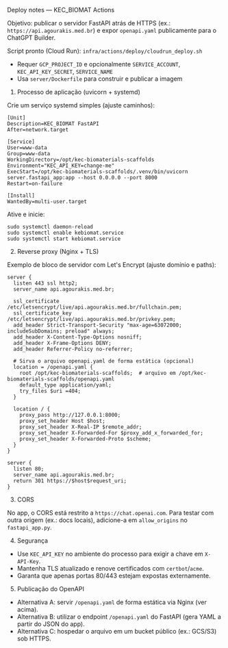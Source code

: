 Deploy notes — KEC_BIOMAT Actions

Objetivo: publicar o servidor FastAPI atrás de HTTPS (ex.: `https://api.agourakis.med.br`) e expor `openapi.yaml` publicamente para o ChatGPT Builder.

Script pronto (Cloud Run): `infra/actions/deploy/cloudrun_deploy.sh`
- Requer `GCP_PROJECT_ID` e opcionalmente `SERVICE_ACCOUNT`, `KEC_API_KEY_SECRET`, `SERVICE_NAME`
- Usa `server/Dockerfile` para construir e publicar a imagem

1) Processo de aplicação (uvicorn + systemd)

Crie um serviço systemd simples (ajuste caminhos):

```
[Unit]
Description=KEC_BIOMAT FastAPI
After=network.target

[Service]
User=www-data
Group=www-data
WorkingDirectory=/opt/kec-biomaterials-scaffolds
Environment="KEC_API_KEY=change-me"
ExecStart=/opt/kec-biomaterials-scaffolds/.venv/bin/uvicorn server.fastapi_app:app --host 0.0.0.0 --port 8000
Restart=on-failure

[Install]
WantedBy=multi-user.target
```

Ative e inicie:
```
sudo systemctl daemon-reload
sudo systemctl enable kebiomat.service
sudo systemctl start kebiomat.service
```

2) Reverse proxy (Nginx + TLS)

Exemplo de bloco de servidor com Let's Encrypt (ajuste domínio e paths):

```
server {
  listen 443 ssl http2;
  server_name api.agourakis.med.br;

  ssl_certificate /etc/letsencrypt/live/api.agourakis.med.br/fullchain.pem;
  ssl_certificate_key /etc/letsencrypt/live/api.agourakis.med.br/privkey.pem;
  add_header Strict-Transport-Security "max-age=63072000; includeSubDomains; preload" always;
  add_header X-Content-Type-Options nosniff;
  add_header X-Frame-Options DENY;
  add_header Referrer-Policy no-referrer;

  # Sirva o arquivo openapi.yaml de forma estática (opcional)
  location = /openapi.yaml {
    root /opt/kec-biomaterials-scaffolds;  # arquivo em /opt/kec-biomaterials-scaffolds/openapi.yaml
    default_type application/yaml;
    try_files $uri =404;
  }

  location / {
    proxy_pass http://127.0.0.1:8000;
    proxy_set_header Host $host;
    proxy_set_header X-Real-IP $remote_addr;
    proxy_set_header X-Forwarded-For $proxy_add_x_forwarded_for;
    proxy_set_header X-Forwarded-Proto $scheme;
  }
}

server {
  listen 80;
  server_name api.agourakis.med.br;
  return 301 https://$host$request_uri;
}
```

3) CORS

No app, o CORS está restrito a `https://chat.openai.com`. Para testar com outra origem (ex.: docs locais), adicione-a em `allow_origins` no `fastapi_app.py`.

4) Segurança

- Use `KEC_API_KEY` no ambiente do processo para exigir a chave em `X-API-Key`.
- Mantenha TLS atualizado e renove certificados com `certbot`/`acme`.
- Garanta que apenas portas 80/443 estejam expostas externamente.

5) Publicação do OpenAPI

- Alternativa A: servir `/openapi.yaml` de forma estática via Nginx (ver acima).
- Alternativa B: utilizar o endpoint `/openapi.yaml` do FastAPI (gera YAML a partir do JSON do app).
- Alternativa C: hospedar o arquivo em um bucket público (ex.: GCS/S3) sob HTTPS.

